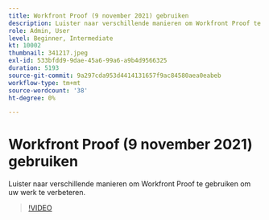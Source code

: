 ```yaml
---
title: Workfront Proof (9 november 2021) gebruiken
description: Luister naar verschillende manieren om Workfront Proof te gebruiken om uw werk te verbeteren.
role: Admin, User
level: Beginner, Intermediate
kt: 10002
thumbnail: 341217.jpeg
exl-id: 533bfdd9-9dae-45a6-99a6-a9b4d9566325
duration: 5193
source-git-commit: 9a297cda953d4414131657f9ac84580aea0eabeb
workflow-type: tm+mt
source-wordcount: '38'
ht-degree: 0%

---
```


# Workfront Proof (9 november 2021) gebruiken

Luister naar verschillende manieren om Workfront Proof te gebruiken om uw werk te verbeteren.

>[!VIDEO](https://video.tv.adobe.com/v/341217/?quality=12&learn=on)
